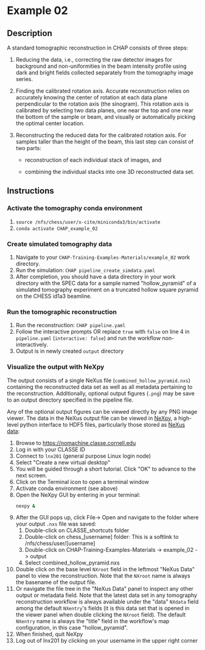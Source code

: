 # Example 02
## Description

A standard tomographic reconstruction in CHAP consists of three steps:

1. Reducing the data, i.e., correcting the raw detector images for background
and non-uniformities in the beam intensity profile using dark and bright fields
collected separately from the tomography image series.

1. Finding the calibrated rotation axis. Accurate reconstruction relies on
accurately knowing the center of rotation at each data plane perpendicular to
the rotation axis (the sinogram). This rotation axis is calibrated by selecting
two data planes, one near the top and one near the bottom of the sample or
beam, and visually or automatically picking the optimal center location.

1. Reconstructing the reduced data for the calibrated rotation axis.
For samples taller than the height of the beam, this last step can consist of
two parts:

    - reconstruction of each individual stack of images, and

    - combining the individual stacks into one 3D reconstructed data set.

## Instructions

### Activate the tomography conda environment
1. `source /nfs/chess/user/x-cite/miniconda3/bin/activate`
1. `conda activate CHAP_example_02`

### Create simulated tomography data
1. Navigate to your `CHAP-Training-Examples-Materials/example_02` work
directory.
1. Run the simulation: `CHAP pipeline_create_simdata.yaml`
1. After completion, you should have a data directory in your work directory
with the SPEC data for a sample named "hollow_pyramid" of a simulated
tomography experiment on a truncated hollow square pyramid on the CHESS id1a3
beamline.

### Run the tomographic reconstruction
1. Run the reconstruction: `CHAP pipeline.yaml`
1. Follow the interactive prompts OR replace `true` with `false` on line 4 in
`pipeline.yaml` (`interactive: false`) and run the workflow non-interactively.
1. Output is in newly created `output` directory

### Visualize the output with NeXpy
The output consists of a single NeXus file (`combined_hollow_pyramid.nxs`) containing the
reconstructed data set as well as all metadata pertaining to the
reconstruction. Additionally, optional output figures (`.png`) may be save to
an output directory specified in the pipeline file.

Any of the optional output figures can be viewed directly by any PNG image
viewer. The data in the NeXus output file can be viewed in
[NeXpy](https://nexpy.github.io/nexpy/), a high-level python interface to HDF5
files, particularly those stored as [NeXus data](http://www.nexusformat.org):

1. Browse to https://nomachine.classe.cornell.edu
1. Log in with your CLASSE ID
1. Connect to `lnx201` (general purpose Linux login node)
1. Select "Create a new virtual desktop"
1. You will be guided through a short tutorial. Click "OK" to advance to the next screen.
1. Click on the Terminal icon to open a terminal window
1. Activate conda environment (see above)
1. Open the NeXpy GUI by entering in your terminal:
   ```bash
   nexpy &
   ```
1. After the GUI pops up, click File-> Open and navigate to the folder where
your output `.nxs` file was saved:
    1. Double-click on CLASSE_shortcuts folder
    1. Double-click on chess_[username] folder: This is a softlink to /nfs/chess/user/[username]
    1. Double-click on CHAP-Training-Examples-Materials -> example_02 -> output
    1. Select combined_hollow_pyramid.nxs
1. Double click on the base level `NXroot` field in the leftmost "NeXus Data"
panel to view the reconstruction. Note that the `NXroot` name is always the
basename of the output file.
1. Or navigate the file tree in the "NeXus Data" panel to inspect any other
output or metadata field. Note that the latest data set in any tomography
reconstruction workflow is always available under the "data" `NXdata` field
among the default `NXentry`'s fields (it is this data set that is opened in the
viewer panel when double clicking the `NXroot` field). The default `NXentry`
name is always the "title" field in the workflow's map configuration, in this
case "hollow_pyramid".
1. When finished, quit NeXpy
1. Log out of lnx201 by clicking on your username in the upper right corner